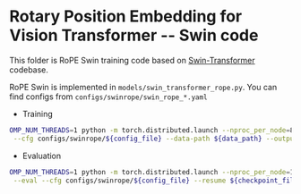 # Rotary Position Embedding for Vision Transformer -- Swin code

This folder is RoPE Swin training code based on [Swin-Transformer](https://github.com/microsoft/Swin-Transformer) codebase.

RoPE Swin is implemented in `models/swin_transformer_rope.py`.
You can find configs from `configs/swinrope/swin_rope_*.yaml`

- Training

```bash
OMP_NUM_THREADS=1 python -m torch.distributed.launch --nproc_per_node=8 --nnodes=1 main.py \
 --cfg configs/swinrope/${config_file} --data-path ${data_path} --output ${save_path} --batch-size 128
```

- Evaluation
```bash
OMP_NUM_THREADS=1 python -m torch.distributed.launch --nproc_per_node=1 --nnodes=1 main.py \
 --eval --cfg configs/swinrope/${config_file} --resume ${checkpoint_file} --data-path ${data_path} --output ${save_path} --batch-size 128
```